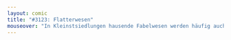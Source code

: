 ```yaml
---
layout: comic
title: "#3123: Flatterwesen"
mouseover: "In Kleinstsiedlungen hausende Fabelwesen werden häufig auch 'Kaffee' genannt."
---
```

